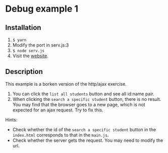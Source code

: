 # Debug example 1

## Installation

1. `$ yarn`
2. Modify the port in serv.js:3
3. `$ node serv.js` 
4. Visit the [website](http://[host]:[port]).

## Description

This example is a borken version of the http/ajax exercise.

1. You can click the `list all students` button and see all id:name pair.
2. When clicking the `search a specific student` button, there is no result.  You may find that the browser goes to a new page, which is not expected for an ajax request.  Try to fix this.

Hints:
* Check whether the id of the `search a specific student` button in the `index.html` corresponds to that in the `main.js`.
* Check whether the server gets the request.  You may need to modify the url.
